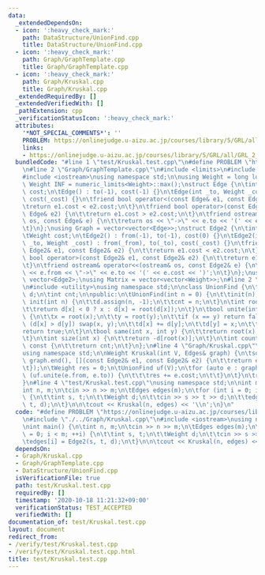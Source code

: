 ```yaml
---
data:
  _extendedDependsOn:
  - icon: ':heavy_check_mark:'
    path: DataStructure/UnionFind.cpp
    title: DataStructure/UnionFind.cpp
  - icon: ':heavy_check_mark:'
    path: Graph/GraphTemplate.cpp
    title: Graph/GraphTemplate.cpp
  - icon: ':heavy_check_mark:'
    path: Graph/Kruskal.cpp
    title: Graph/Kruskal.cpp
  _extendedRequiredBy: []
  _extendedVerifiedWith: []
  _pathExtension: cpp
  _verificationStatusIcon: ':heavy_check_mark:'
  attributes:
    '*NOT_SPECIAL_COMMENTS*': ''
    PROBLEM: https://onlinejudge.u-aizu.ac.jp/courses/library/5/GRL/all/GRL_2_A
    links:
    - https://onlinejudge.u-aizu.ac.jp/courses/library/5/GRL/all/GRL_2_A
  bundledCode: "#line 1 \"test/Kruskal.test.cpp\"\n#define PROBLEM \"https://onlinejudge.u-aizu.ac.jp/courses/library/5/GRL/all/GRL_2_A\"\
    \n#line 2 \"Graph/GraphTemplate.cpp\"\n#include <limits>\n#include <vector>\n\
    #include <iostream>\nusing namespace std;\n\nusing Weight = long long;\nconstexpr\
    \ Weight INF = numeric_limits<Weight>::max();\nstruct Edge {\n\tint to;\n\tWeight\
    \ cost;\n\tEdge() : to(-1), cost(-1) {}\n\tEdge(int _to, Weight _cost = 1) : to(_to),\
    \ cost(_cost) {}\n\tfriend bool operator<(const Edge& e1, const Edge& e2) {\n\t\
    \treturn e1.cost < e2.cost;\n\t}\n\tfriend bool operator>(const Edge& e1, const\
    \ Edge& e2) {\n\t\treturn e1.cost > e2.cost;\n\t}\n\tfriend ostream& operator<<(ostream&\
    \ os, const Edge& e) {\n\t\treturn os << \"->\" << e.to << '(' << e.cost << ')';\n\
    \t}\n};\nusing Graph = vector<vector<Edge>>;\nstruct Edge2 {\n\tint from, to;\n\
    \tWeight cost;\n\tEdge2() : from(-1), to(-1), cost(0) {}\n\tEdge2(int _from, int\
    \ _to, Weight _cost) : from(_from), to(_to), cost(_cost) {}\n\tfriend bool operator<(const\
    \ Edge2& e1, const Edge2& e2) {\n\t\treturn e1.cost < e2.cost;\n\t}\n\tfriend\
    \ bool operator>(const Edge2& e1, const Edge2& e2) {\n\t\treturn e1.cost > e2.cost;\n\
    \t}\n\tfriend ostream& operator<<(ostream& os, const Edge2& e) {\n\t\treturn os\
    \ << e.from << \"->\" << e.to << '(' << e.cost << ')';\n\t}\n};\nusing Edges =\
    \ vector<Edge2>;\nusing Matrix = vector<vector<Weight>>;\n#line 2 \"DataStructure/UnionFind.cpp\"\
    \n#include <utility>\nusing namespace std;\n\nclass UnionFind {\n\tvector<int>\
    \ d;\n\tint cnt;\n\npublic:\n\tUnionFind(int n = 0) {\n\t\tinit(n);\n\t}\n\tvoid\
    \ init(int n) {\n\t\td.assign(n, -1);\n\t\tcnt = n;\n\t}\n\tint root(int x) {\n\
    \t\treturn d[x] < 0 ? x : d[x] = root(d[x]);\n\t}\n\tbool unite(int x, int y)\
    \ {\n\t\tx = root(x);\n\t\ty = root(y);\n\t\tif (x == y) return false;\n\t\tif\
    \ (d[x] > d[y]) swap(x, y);\n\t\td[x] += d[y];\n\t\td[y] = x;\n\t\tcnt--;\n\t\t\
    return true;\n\t}\n\tbool same(int x, int y) {\n\t\treturn root(x) == root(y);\n\
    \t}\n\tint size(int x) {\n\t\treturn -d[root(x)];\n\t}\n\tint count_components()\
    \ const {\n\t\treturn cnt;\n\t}\n};\n#line 4 \"Graph/Kruskal.cpp\"\n#include <algorithm>\n\
    using namespace std;\n\nWeight Kruskal(int V, Edges& graph) {\n\tsort(graph.begin(),\
    \ graph.end(), [](const Edge2& e1, const Edge2& e2) {\n\t\treturn e1.cost < e2.cost;\n\
    \t});\n\tWeight res = 0;\n\tUnionFind uf(V);\n\tfor (auto e : graph) {\n\t\tif\
    \ (uf.unite(e.from, e.to)) {\n\t\t\tres += e.cost;\n\t\t}\n\t}\n\treturn res;\n\
    }\n#line 4 \"test/Kruskal.test.cpp\"\nusing namespace std;\n\nint main() {\n\t\
    int n, m;\n\tcin >> n >> m;\n\tEdges edges(m);\n\tfor (int i = 0; i < m; ++i)\
    \ {\n\t\tint s, t;\n\t\tWeight d;\n\t\tcin >> s >> t >> d;\n\t\tedges[i] = Edge2(s,\
    \ t, d);\n\t}\n\n\tcout << Kruskal(n, edges) << '\\n';\n}\n"
  code: "#define PROBLEM \"https://onlinejudge.u-aizu.ac.jp/courses/library/5/GRL/all/GRL_2_A\"\
    \n#include \"./../Graph/Kruskal.cpp\"\n#include <iostream>\nusing namespace std;\n\
    \nint main() {\n\tint n, m;\n\tcin >> n >> m;\n\tEdges edges(m);\n\tfor (int i\
    \ = 0; i < m; ++i) {\n\t\tint s, t;\n\t\tWeight d;\n\t\tcin >> s >> t >> d;\n\t\
    \tedges[i] = Edge2(s, t, d);\n\t}\n\n\tcout << Kruskal(n, edges) << '\\n';\n}"
  dependsOn:
  - Graph/Kruskal.cpp
  - Graph/GraphTemplate.cpp
  - DataStructure/UnionFind.cpp
  isVerificationFile: true
  path: test/Kruskal.test.cpp
  requiredBy: []
  timestamp: '2020-10-18 11:21:32+09:00'
  verificationStatus: TEST_ACCEPTED
  verifiedWith: []
documentation_of: test/Kruskal.test.cpp
layout: document
redirect_from:
- /verify/test/Kruskal.test.cpp
- /verify/test/Kruskal.test.cpp.html
title: test/Kruskal.test.cpp
---
```

